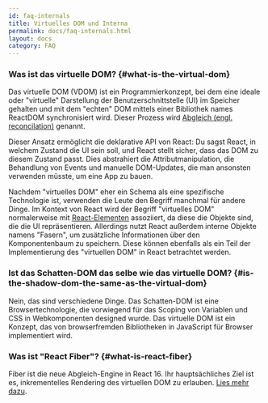 ```yaml
---
id: faq-internals
title: Virtuelles DOM und Interna
permalink: docs/faq-internals.html
layout: docs
category: FAQ
---
```


### Was ist das virtuelle DOM? {#what-is-the-virtual-dom}

Das virtuelle DOM (VDOM) ist ein Programmierkonzept, bei dem eine ideale oder "virtuelle" Darstellung der Benutzerschnittstelle (UI) im Speicher gehalten und mit dem "echten" DOM mittels einer Bibliothek names ReactDOM synchronisiert wird. Dieser Prozess wird [Abgleich (engl. reconcilation)](/docs/reconciliation.html) genannt.

Dieser Ansatz ermöglicht die deklarative API von React: Du sagst React, in welchem Zustand die UI sein soll, und React stellt sicher, dass das DOM zu diesem Zustand passt. Dies abstrahiert die Attributmanipulation, die Behandlung von Events und manuelle DOM-Updates, die man ansonsten verwenden müsste, um eine App zu bauen.

Nachdem "virtuelles DOM" eher ein Schema als eine spezifische Technologie ist, verwenden die Leute den Begriff manchmal für andere Dinge. Im Kontext von React wird der Begriff "virtuelles DOM" normalerweise mit [React-Elementen](/docs/rendering-elements.html) assoziiert, da diese die Objekte sind, die die UI repräsentieren. Allerdings nutzt React außerdem interne Objekte namens "Fasern", um zusätzliche Informationen über den Komponentenbaum zu speichern. Diese können ebenfalls als ein Teil der Implementierung des "virtuellen DOM" in React betrachtet werden.

### Ist das Schatten-DOM das selbe wie das virtuelle DOM? {#is-the-shadow-dom-the-same-as-the-virtual-dom}

Nein, das sind verschiedene Dinge. Das Schatten-DOM ist eine Browsertechnologie, die vorwiegend für das Scoping von Variablen und CSS in Webkomponenten designed wurde. Das virtuelle DOM ist ein Konzept, das von browserfremden Bibliotheken in JavaScript für Browser implementiert wird.

### Was ist "React Fiber"? {#what-is-react-fiber}

Fiber ist die neue Abgleich-Engine in React 16. Ihr hauptsächliches Ziel ist es, inkrementelles Rendering des virtuellen DOM zu erlauben. [Lies mehr dazu](https://github.com/acdlite/react-fiber-architecture).
